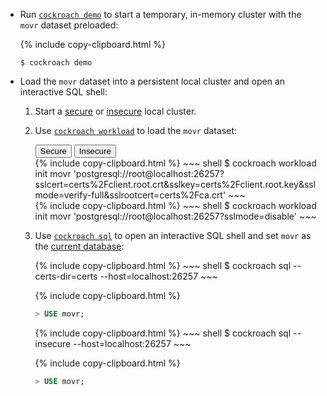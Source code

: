 - Run [`cockroach demo`](cockroach-demo.html) to start a temporary, in-memory cluster with the `movr` dataset preloaded:

    {% include copy-clipboard.html %}
    ~~~ shell
    $ cockroach demo
    ~~~

- Load the `movr` dataset into a persistent local cluster and open an interactive SQL shell:
    1. Start a [secure](secure-a-cluster.html) or [insecure](start-a-local-cluster.html) local cluster.
    1. Use [`cockroach workload`](cockroach-workload.html) to load the `movr` dataset:

        <div class="filters filters-big clearfix">
          <button class="filter-button" data-scope="secure">Secure</button>
          <button class="filter-button" data-scope="insecure">Insecure</button>
        </div>

        <section class="filter-content" markdown="1" data-scope="secure">
        {% include copy-clipboard.html %}
        ~~~ shell
        $ cockroach workload init movr 'postgresql://root@localhost:26257?sslcert=certs%2Fclient.root.crt&sslkey=certs%2Fclient.root.key&sslmode=verify-full&sslrootcert=certs%2Fca.crt'
        ~~~
        </section>

        <section class="filter-content" markdown="1" data-scope="insecure">
        {% include copy-clipboard.html %}
        ~~~ shell
        $ cockroach workload init movr 'postgresql://root@localhost:26257?sslmode=disable'
        ~~~
        </section>
    1. Use [`cockroach sql`](use-the-built-in-sql-client.html) to open an interactive SQL shell and set `movr` as the  [current database](sql-name-resolution.html#current-database):

        <section class="filter-content" markdown="1" data-scope="secure">
        {% include copy-clipboard.html %}
        ~~~ shell
        $ cockroach sql --certs-dir=certs --host=localhost:26257
        ~~~

        {% include copy-clipboard.html %}
        ~~~ sql
        > USE movr;
        ~~~
        </section>

        <section class="filter-content" markdown="1" data-scope="insecure">
        {% include copy-clipboard.html %}
        ~~~ shell
        $ cockroach sql --insecure --host=localhost:26257
        ~~~

        {% include copy-clipboard.html %}
        ~~~ sql
        > USE movr;
        ~~~        
        </section>
